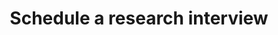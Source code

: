 ---
title: "Schedule a research interview"
hidemeta: true
description: "Use Calendly to schedule a research interview with me on Zoom or at Northwestern University."
type: "EBPinterview"
---